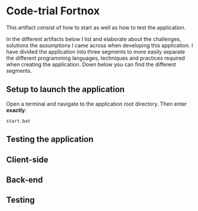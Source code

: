 # Code-trial Fortnox

This artifact consist of how to start as well as how to test the application.

In the different artifacts below I list and elaborate about the challenges, solutions the assumptions I came across when developing this application. I have divided the application into three segments to more easily separate the different programming languages, techniques and practices required when creating the application. Down below you can find the different segments.

## Setup to launch the application

Open a terminal and navigate to the application root directory. Then enter **exactly**:

```
start.bat
```

## Testing the application

## Client-side

## Back-end

## Testing
